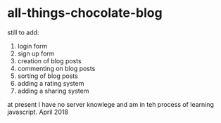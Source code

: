 # all-things-chocolate-blog

still to add:
1. login form
2. sign up form
3. creation of blog posts
4. commenting on blog posts
5. sorting of blog posts
6. adding a rating system
7. adding a sharing system

at present I have no server knowlege and am in teh process of learning javascript. April 2018

